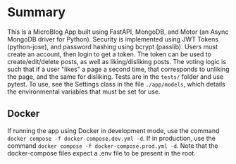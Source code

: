 # Summary

This is a MicroBlog App built using FastAPI, MongoDB, and Motor (an Async MongoDB driver for Python).
Security is implemented using JWT Tokens (python-jose), and password hashing using bcrypt (passlib).
Users must create an account, then login to get a token. The token can be used to create/edit/delete posts,
as well as liking/disliking posts.
The voting logic is such that if a user "likes" a page a second time, that corresponds to unliking the page,
and the same for disliking.
Tests are in the `tests/` folder and use pytest.
To use, see the Settings class in the file `./app/models`, which details the environmental variables that must be set for use.

## Docker

If running the app using Docker in development mode, use the command `docker compose -f docker-compose.dev.yml -d`.
If in production, use the command `docker compose -f docker-compose.prod.yml -d`. Note that the docker-compose files expect
a .env file to be present in the root.
